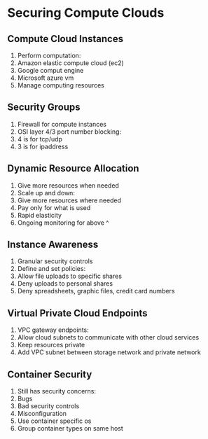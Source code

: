 # Securing Compute Clouds 

## Compute Cloud Instances

1. Perform computation:
 1. Amazon elastic compute cloud (ec2)
 1. Google comput engine
 1. Microsoft azure vm
1. Manage computing resources

## Security Groups

1. Firewall for compute instances
1. OSI layer 4/3 port number blocking:
 1. 4 is for tcp/udp
 1. 3 is for ipaddress

## Dynamic Resource Allocation

1. Give more resources when needed
1. Scale up and down: 
 1. Give more resources where needed
 1. Pay only for what is used
 1. Rapid elasticity
1. Ongoing monitoring for above ^

## Instance Awareness

1. Granular security controls
1. Define and set policies:
 1. Allow file uploads to specific shares
 1. Deny uploads to personal shares
 1. Deny spreadsheets, graphic files, credit card numbers

## Virtual Private Cloud Endpoints

1. VPC gateway endpoints:
 1. Allow cloud subnets to communicate with other cloud services
1. Keep resources private
1. Add VPC subnet between storage network and private network

## Container Security

1. Still has security concerns:
 1. Bugs
 1. Bad security controls
 1. Misconfiguration
1. Use container specific os
1. Group container types on same host
